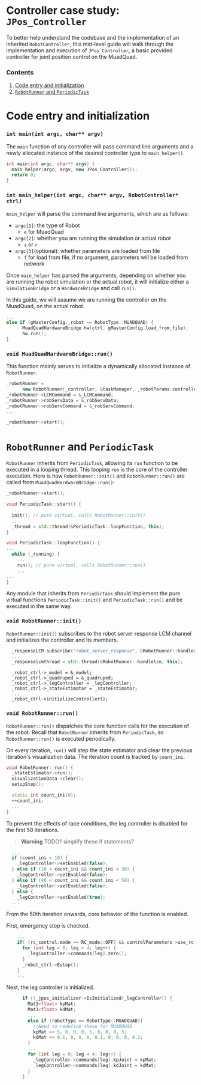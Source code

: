 # Controller case study: `JPos_Controller`
To better help understand the codebase and the implementation of an inherited `RobotController`, this mid-level guide will walk through the implementation and execution of `JPos_Controller`, a basic provided controller for joint position control on the MuadQuad.

### Contents
1. [Code entry and initialization](#code-entry-and-initialization)
2. [`RobotRunner` and `PeriodicTask`](#robotrunner-and-periodictask)

# Code entry and initialization
### `int main(int argc, char** argv)`
The `main` function of any controller will pass command line arguments and a newly allocated instance of the desired controller type to `main_helper()`.
```cpp
int main(int argc, char** argv) {
  main_helper(argc, argv, new JPos_Controller());
  return 0;
}
```

### `int main_helper(int argc, char** argv, RobotController* ctrl)`
`main_helper` will parse the command line arguments, which are as follows:
- `argc[1]`: the type of Robot
  - `e` for MuadQuad
- `argc[2]`: whether you are running the simulation or actual robot
  - `s` or `r`
- `argc[3]`(optional): whether parameters are loaded from file
  - `f` for load from file, if no argument, parameters will be loaded from network

Once `main_helper` has parsed the arguments, depending on whether you are running the robot simulation or the actual robot, it will initialize either a `SimulationBridge` or a `HardwareBridge` and call `run()`.

In this guide, we will assume we are running the controller on the MuadQuad, on the actual robot.

```cpp
...
else if (gMasterConfig._robot == RobotType::MUADQUAD) {
      MuadQuadHardwareBridge hw(ctrl, gMasterConfig.load_from_file);
      hw.run();
}
```
### `void MuadQuadHardwareBridge::run()`
This function mainly serves to initialize a dynamically allocated instance of `RobotRunner`.
```cpp
_robotRunner =
      new RobotRunner(_controller, &taskManager, _robotParams.controller_dt, "robot-control");   
_robotRunner->LCMCommand = &_LCMCommand;
_robotRunner->robServData = &_robServData;
_robotRunner->robServCommand = &_robServCommand;
...
```

```cpp
_robotRunner->start();
```

# `RobotRunner` and `PeriodicTask`
`RobotRunner` inherits from `PeriodicTask`, allowing its `run` function to be executed in a looping thread. This looping `run` is the core of the controller execution. Here is how `RobotRunner::init()` and `RobotRunner::run()` are called from `MuadQuadHardwareBridge::run()`:

```cpp
_robotRunner->start();
```

```cpp
void PeriodicTask::start() {
  ...
  init(); // pure virtual, calls RobotRunner::init()
  ...
  _thread = std::thread(&PeriodicTask::loopFunction, this);
}
```

```cpp
void PeriodicTask::loopFunction() {
...
  while (_running) {
    ...
    run(); // pure virtual, calls RobotRunner::run()
    ...
...
}
```

Any module that inherits from `PeriodicTask` should implement the pure virtual functions `PeriodicTask::init()` and `PeriodicTask::run()` and be executed in the same way.

### `void RobotRunner::init()`
`RobotRunner::init()` subscribes to the robot server response LCM channel and initializes the controller and its members.

```cpp
  _responseLCM.subscribe("robot_server_response", &RobotRunner::handleresponseLCM, this);
  ...
  _responselcmthread = std::thread(&RobotRunner::handlelcm, this);
```

```
  _robot_ctrl->_model = &_model;
  _robot_ctrl->_quadruped = &_quadruped;
  _robot_ctrl->_legController = _legController;
  _robot_ctrl->_stateEstimator = _stateEstimator;
  ...
  _robot_ctrl->initializeController();
```

### `void RobotRunner::run()`
`RobotRunner::run()` dispatches the core function calls for the execution of the robot. Recall that `RobotRunner` inherits from `PeriodicTask`, so `RobotRunner::run()` is executed periodically.

On every iteration, `run()` will step the state estimator and clear the previous iteration's visualization data. The iteration count is tracked by `count_ini`.

```cpp
void RobotRunner::run() {
  _stateEstimator->run();
  visualizationData->clear();
  setupStep();

  static int count_ini(0);
  ++count_ini;
  ...
}
```

To prevent the effects of race conditions, the leg controller is disabled for the first 50 iterations.

> **Warning**
> TODO? simplify these if statements?

```cpp
  ...
  if (count_ini < 10) {
    _legController->setEnabled(false);
  } else if (20 < count_ini && count_ini < 30) {
    _legController->setEnabled(false);
  } else if (40 < count_ini && count_ini < 50) {
    _legController->setEnabled(false);
  } else {
    _legController->setEnabled(true);
  ...
```
From the 50th iteration onwards, core behavior of the function is enabled.

First, emergency stop is checked.
```cpp
    ...
    if( (rc_control.mode == RC_mode::OFF) && controlParameters->use_rc ) {
      for (int leg = 0; leg < 4; leg++) {
        _legController->commands[leg].zero();
      }
      _robot_ctrl->Estop();
    }
    ...
```
Next, the leg controller is initialized.

```cpp
      if (!_jpos_initializer->IsInitialized(_legController)) {
        Mat3<float> kpMat;
        Mat3<float> kdMat;
        ...
        else if (robotType == RobotType::MUADQUAD){
          //Need to redefine these for MUADQUAD
          kpMat << 5, 0, 0, 0, 5, 0, 0, 0, 5;
          kdMat << 0.1, 0, 0, 0, 0.1, 0, 0, 0, 0.1;
        }
        ...
        for (int leg = 0; leg < 4; leg++) {
          _legController->commands[leg].kpJoint = kpMat;
          _legController->commands[leg].kdJoint = kdMat;
        }
      }
```
